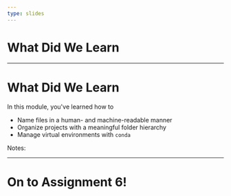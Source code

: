 ```yaml
---
type: slides
---
```


# What Did We Learn

---

# What Did We Learn

In this module, you've learned how to

- Name files in a human- and machine-readable manner
- Organize projects with a meaningful folder hierarchy
- Manage virtual environments with `conda`

Notes:



---

# On to Assignment 6!